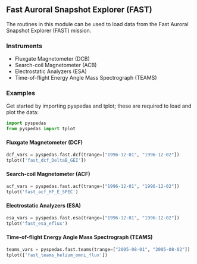 
## Fast Auroral Snapshot Explorer (FAST)
The routines in this module can be used to load data from the Fast Auroral Snapshot Explorer (FAST) mission. 

### Instruments
- Fluxgate Magnetometer (DCB)
- Search-coil Magnetometer (ACB)
- Electrostatic Analyzers (ESA)
- Time-of-flight Energy Angle Mass Spectrograph (TEAMS)

### Examples
Get started by importing pyspedas and tplot; these are required to load and plot the data:

```python
import pyspedas
from pyspedas import tplot
```

#### Fluxgate Magnetometer (DCF)

```python
dcf_vars = pyspedas.fast.dcf(trange=["1996-12-01", "1996-12-02"])
tplot(['fast_dcf_DeltaB_GEI'])
```


#### Search-coil Magnetometer (ACF)

```python
acf_vars = pyspedas.fast.acf(trange=["1996-12-01", "1996-12-02"])
tplot('fast_acf_HF_E_SPEC')
```


#### Electrostatic Analyzers (ESA)

```python
esa_vars = pyspedas.fast.esa(trange=["1996-12-01", "1996-12-02"])
tplot('fast_esa_eflux')
```


#### Time-of-flight Energy Angle Mass Spectrograph (TEAMS)

```python
teams_vars = pyspedas.fast.teams(trange=["2005-08-01", "2005-08-02"])
tplot(['fast_teams_helium_omni_flux'])
```

